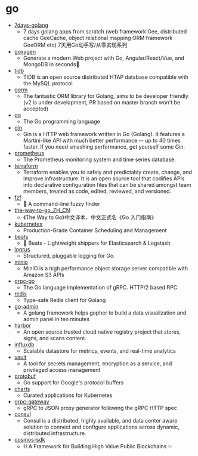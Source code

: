 # go
- [7days-golang](https://github.com/geektutu/7days-golang)
  - 7 days golang apps from scratch (web framework Gee, distributed cache GeeCache, object relational mapping ORM framework GeeORM etc) 7天用Go动手写/从零实现系列
- [goxygen](https://github.com/Shpota/goxygen)
  - Generate a modern Web project with Go, Angular/React/Vue, and MongoDB in seconds🚀
- [tidb](https://github.com/pingcap/tidb)
  - TiDB is an open source distributed HTAP database compatible with the MySQL protocol
- [gorm](https://github.com/jinzhu/gorm)
  - The fantastic ORM library for Golang, aims to be developer friendly (v2 is under development, PR based on master branch won't be accepted)
- [go](https://github.com/golang/go)
  - The Go programming language
- [gin](https://github.com/gin-gonic/gin)
  - Gin is a HTTP web framework written in Go (Golang). It features a Martini-like API with much better performance -- up to 40 times faster. If you need smashing performance, get yourself some Gin.
- [prometheus](https://github.com/prometheus/prometheus)
  - The Prometheus monitoring system and time series database.
- [terraform](https://github.com/hashicorp/terraform)
  - Terraform enables you to safely and predictably create, change, and improve infrastructure. It is an open source tool that codifies APIs into declarative configuration files that can be shared amongst team members, treated as code, edited, reviewed, and versioned.
- [fzf](https://github.com/junegunn/fzf)
  - 🌸 A command-line fuzzy finder
- [the-way-to-go_ZH_CN](https://github.com/unknwon/the-way-to-go_ZH_CN)
  - 《The Way to Go》中文译本，中文正式名《Go 入门指南》
- [kubernetes](https://github.com/kubernetes/kubernetes)
  - Production-Grade Container Scheduling and Management
- [beats](https://github.com/elastic/beats)
  - 🐠 Beats - Lightweight shippers for Elasticsearch & Logstash
- [logrus](https://github.com/sirupsen/logrus)
  - Structured, pluggable logging for Go.
- [minio](https://github.com/minio/minio)
  - MinIO is a high performance object storage server compatible with Amazon S3 APIs
- [grpc-go](https://github.com/grpc/grpc-go)
  - The Go language implementation of gRPC. HTTP/2 based RPC
- [redis](https://github.com/go-redis/redis)
  - Type-safe Redis client for Golang
- [go-admin](https://github.com/GoAdminGroup/go-admin)
  - A golang framework helps gopher to build a data visualization and admin panel in ten minutes
- [harbor](https://github.com/goharbor/harbor)
  - An open source trusted cloud native registry project that stores, signs, and scans content.
- [influxdb](https://github.com/influxdata/influxdb)
  - Scalable datastore for metrics, events, and real-time analytics
- [vault](https://github.com/hashicorp/vault)
  - A tool for secrets management, encryption as a service, and privileged access management
- [protobuf](https://github.com/golang/protobuf)
  - Go support for Google's protocol buffers
- [charts](https://github.com/helm/charts)
  - Curated applications for Kubernetes
- [grpc-gateway](https://github.com/grpc-ecosystem/grpc-gateway)
  - gRPC to JSON proxy generator following the gRPC HTTP spec
- [consul](https://github.com/hashicorp/consul)
  - Consul is a distributed, highly available, and data center aware solution to connect and configure applications across dynamic, distributed infrastructure.
- [cosmos-sdk](https://github.com/cosmos/cosmos-sdk)
  - ⛓ A Framework for Building High Value Public Blockchains ✨
